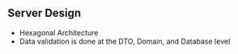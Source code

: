 ## Server Design

- Hexagonal Architecture
- Data validation is done at the DTO, Domain, and Database level
